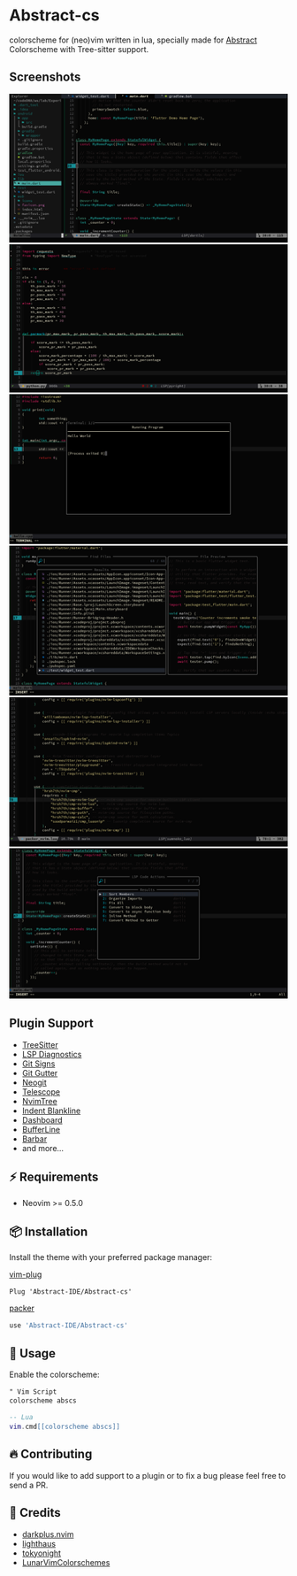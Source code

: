 # Abstract-cs

colorscheme for (neo)vim written in lua, specially made for [Abstract ](https://github.com/Abstract-IDE/Abstract) Colorscheme with Tree-sitter support.

## Screenshots
   ![screenshot_lua](https://raw.githubusercontent.com/shaeinst/media/main/images/github-repositories/roshnivim/buff_and_nerdtree.png)
   ![screenshot_pythonlsp](https://raw.githubusercontent.com/shaeinst/media/main/images/github-repositories/roshnivim/python_lsp.png)
   ![screenshot_running_c](https://raw.githubusercontent.com/shaeinst/media/main/images/github-repositories/roshnivim/running_c.png)
   ![screenshot_telescode](https://raw.githubusercontent.com/shaeinst/media/main/images/github-repositories/roshnivim/telescope_as_fuzzy_finder.png)
   ![screenshot_lua](https://raw.githubusercontent.com/shaeinst/media/main/images/github-repositories/roshnivim/packer.png)
   ![screenshot_codeaction](https://raw.githubusercontent.com/shaeinst/media/main/images/github-repositories/roshnivim/codeaction_in_flutter_app.png)


## Plugin Support

- [TreeSitter](https://github.com/nvim-treesitter/nvim-treesitter)
- [LSP Diagnostics](https://neovim.io/doc/user/lsp.html)
- [Git Signs](https://github.com/lewis6991/gitsigns.nvim)
- [Git Gutter](https://github.com/airblade/vim-gitgutter)
- [Neogit](https://github.com/TimUntersberger/neogit)
- [Telescope](https://github.com/nvim-telescope/telescope.nvim)
- [NvimTree](https://github.com/kyazdani42/nvim-tree.lua)
- [Indent Blankline](https://github.com/lukas-reineke/indent-blankline.nvim)
- [Dashboard](https://github.com/glepnir/dashboard-nvim)
- [BufferLine](https://github.com/akinsho/nvim-bufferline.lua)
- [Barbar](https://github.com/romgrk/barbar.nvim)
- and more...

## ⚡️ Requirements

- Neovim >= 0.5.0

## 📦 Installation

Install the theme with your preferred package manager:

[vim-plug](https://github.com/junegunn/vim-plug)

```vim
Plug 'Abstract-IDE/Abstract-cs'
```

[packer](https://github.com/wbthomason/packer.nvim)

```lua
use 'Abstract-IDE/Abstract-cs'
```

## 🚀 Usage

Enable the colorscheme:

```vim
" Vim Script
colorscheme abscs
```

```lua
-- Lua
vim.cmd[[colorscheme abscs]]
```

## 🔥 Contributing

If you would like to add support to a plugin or to fix a bug please feel free to send a PR.

## 💐 Credits
- [darkplus.nvim](https://github.com/martinsione/darkplus.nvim)
- [lighthaus](https://github.com/lighthaus-theme/vim)
- [tokyonight](https://github.com/folke/tokyonight.nvim)
- [LunarVimColorschemes](https://github.com/LunarVim/Colorschemes)


<!-- vim: set ft=markdown: -->